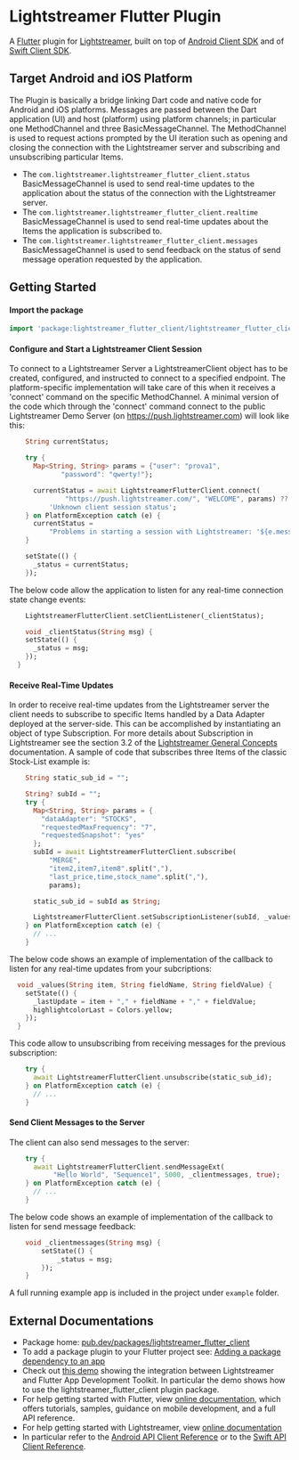 # Lightstreamer Flutter Plugin

A [Flutter](https://flutter.dev/) plugin for [Lightstreamer](https://lightstreamer.com/), built on top of [Android Client SDK](https://github.com/Lightstreamer/Lightstreamer-lib-client-java)
and of [Swift Client SDK](https://github.com/Lightstreamer/Lightstreamer-lib-client-swift).

## Target Android and iOS Platform

The Plugin is basically a bridge linking Dart code and native code for Android and iOS platforms.
Messages are passed between the Dart application (UI) and host (platform) using platform channels; in particular one MethodChannel and three BasicMessageChannel. The MethodChannel is used to request actions prompted by the UI iteration such as opening and closing the connection with the Lightstreamer server and subscribing and unsubscribing particular Items.

 - The `com.lightstreamer.lightstreamer_flutter_client.status` BasicMessageChannel is used to send real-time updates to the application about the status of the connection with the Lightstreamer server.
 - The `com.lightstreamer.lightstreamer_flutter_client.realtime` BasicMessageChannel is used to send real-time updates about the Items the application is subscribed to.
 - The `com.lightstreamer.lightstreamer_flutter_client.messages` BasicMessageChannel is used to send feedback on the status of send message operation requested by the application.

## Getting Started

#### Import the package

```dart
import 'package:lightstreamer_flutter_client/lightstreamer_flutter_client.dart';
```

#### Configure and Start a Lightstreamer Client Session

To connect to a Lightstreamer Server a LightstreamerClient object has to be created, configured, and instructed to connect to a specified endpoint. The platform-specific implementation will take care of this when it receives a 'connect' command on the specific MethodChannel. A minimal version of the code which through the 'connect' command connect to the public Lightstreamer Demo Server (on https://push.lightstreamer.com) will look like this:

```dart
    String currentStatus;

    try {
      Map<String, String> params = {"user": "prova1", 
             "password": "qwerty!"};

      currentStatus = await LightstreamerFlutterClient.connect(
              "https://push.lightstreamer.com/", "WELCOME", params) ??
          'Unknown client session status';
    } on PlatformException catch (e) {
      currentStatus =
          "Problems in starting a session with Lightstreamer: '${e.message}' .";
    }

    setState(() {
      _status = currentStatus;
    });
```
The below code allow the application to listen for any real-time connection state change events:

```dart
    LightstreamerFlutterClient.setClientListener(_clientStatus);

    void _clientStatus(String msg) {
    setState(() {
      _status = msg;
    });
  }
```

#### Receive Real-Time Updates

In order to receive real-time updates from the Lightstreamer server the client needs to subscribe to specific Items handled by a Data Adapter deployed at the server-side. This can be accomplished by instantiating an object of type Subscription. For more details about Subscription in Lightstreamer see the section 3.2 of the [Lightstreamer General Concepts](https://lightstreamer.com/docs/ls-server/latest/General%20Concepts.pdf) documentation. A sample of code that subscribes three Items of the classic Stock-List example is:

```dart
    String static_sub_id = "";

    String? subId = "";
    try {
      Map<String, String> params = {
        "dataAdapter": "STOCKS",
        "requestedMaxFrequency": "7",
        "requestedSnapshot": "yes"
      };
      subId = await LightstreamerFlutterClient.subscribe(
          "MERGE",
          "item2,item7,item8".split(","),
          "last_price,time,stock_name".split(","),
          params);

      static_sub_id = subId as String;

      LightstreamerFlutterClient.setSubscriptionListener(subId, _values);
    } on PlatformException catch (e) {
      // ...
    }
```

The below code shows an example of implementation of the callback to listen for any real-time updates from your subcriptions:

```dart
  void _values(String item, String fieldName, String fieldValue) {
    setState(() {
      _lastUpdate = item + "," + fieldName + "," + fieldValue;
      highlightcolorLast = Colors.yellow;
    });
  }
```

This code allow to unsubscribing from receiving messages for the previous subscription:

```dart
    try {
      await LightstreamerFlutterClient.unsubscribe(static_sub_id);
    } on PlatformException catch (e) {
      // ...
    }
```

#### Send Client Messages to the Server

The client can also send messages to the server:

```dart
    try {
      await LightstreamerFlutterClient.sendMessageExt(
           "Hello World", "Sequence1", 5000, _clientmessages, true);
    } on PlatformException catch (e) {
      // ...
    }
```

The below code shows an example of implementation of the callback to listen for send message feedback:

```dart
    void _clientmessages(String msg) {
        setState(() {
            _status = msg;
        });
    }
```
A full running example app is included in the project under `example` folder.

## External Documentations

 - Package home: [pub.dev/packages/lightstreamer_flutter_client](https://pub.dev/packages/lightstreamer_flutter_client)
 - To add a package plugin to your Flutter project see: [Adding a package dependency to an app](https://flutter.dev/docs/development/packages-and-plugins/using-packages#adding-a-package-dependency-to-an-app)
 - Check out [this demo](https://github.com/Lightstreamer/Lightstreamer-example-StockList-client-flutter) showing the integration between Lightstreamer and Flutter App Development Toolkit. In particular the demo shows how to use the lightstreamer_flutter_client plugin package.
 - For help getting started with Flutter, view
[online documentation](https://flutter.dev/docs), which offers tutorials,
samples, guidance on mobile development, and a full API reference.
 - For help getting started with Lightstreamer, view
[online documentation](https://lightstreamer.com/doc)
 - In particular refer to the [Android API Client Reference](https://www.lightstreamer.com/api/ls-android-client/latest/) or to the [Swift API Client Reference](https://www.lightstreamer.com/api/ls-swift-client/latest/).

